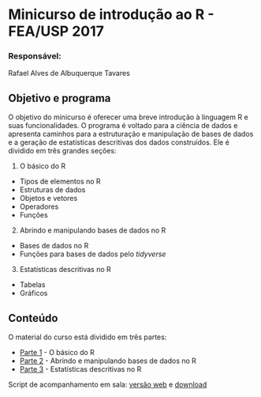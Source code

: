 # Minicurso de introdução ao R - FEA/USP 2017

### Responsável: 

Rafael Alves de Albuquerque Tavares

## Objetivo e programa

O objetivo do minicurso é oferecer uma breve introdução à linguagem R e suas funcionalidades. O programa é voltado para a ciência de dados e apresenta caminhos para a estruturação e manipulação de bases de dados e a geração de estatísticas descritivas dos dados construídos. Ele é dividido em três grandes seções:

1. O básico do R
+ Tipos de elementos no R
+ Estruturas de dados
+ Objetos e vetores
+ Operadores
+ Funções
2. Abrindo e manipulando bases de dados no R
  + Bases de dados no R
  + Funções para bases de dados pelo _tidyverse_
3. Estatísticas descritivas no R
  + Tabelas
  + Gráficos

## Conteúdo

O material do curso está dividido em três partes: 

- [Parte 1](https://github.com/RaAdAT/Minicurso_R/blob/master/Apostila/Parte1.Rmd) - O básico do R
- [Parte 2](https://github.com/RaAdAT/Minicurso_R/blob/master/Apostila/Parte2.Rmd) - Abrindo e manipulando bases de dados no R
- [Parte 3](https://github.com/RaAdAT/Minicurso_R/blob/master/Apostila/Parte3.Rmd) - Estatísticas descritivas no R

Script de acompanhamento em sala: [versão web](https://gist.github.com/RaAdAT/13ed01f5c89f838360455d36cf51ba66) e [download](https://gist.github.com/RaAdAT/13ed01f5c89f838360455d36cf51ba66/archive/d47aac97f33ec3d4718c2f03c0fdd734ca4cf344.zip)
